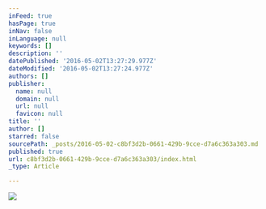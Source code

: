 ```yaml
---
inFeed: true
hasPage: true
inNav: false
inLanguage: null
keywords: []
description: ''
datePublished: '2016-05-02T13:27:29.977Z'
dateModified: '2016-05-02T13:27:24.977Z'
authors: []
publisher:
  name: null
  domain: null
  url: null
  favicon: null
title: ''
author: []
starred: false
sourcePath: _posts/2016-05-02-c8bf3d2b-0661-429b-9cce-d7a6c363a303.md
published: true
url: c8bf3d2b-0661-429b-9cce-d7a6c363a303/index.html
_type: Article

---
```

![](https://the-grid-user-content.s3-us-west-2.amazonaws.com/e803eb48-457e-49d0-8d0e-ac5fff3e812a.jpg)